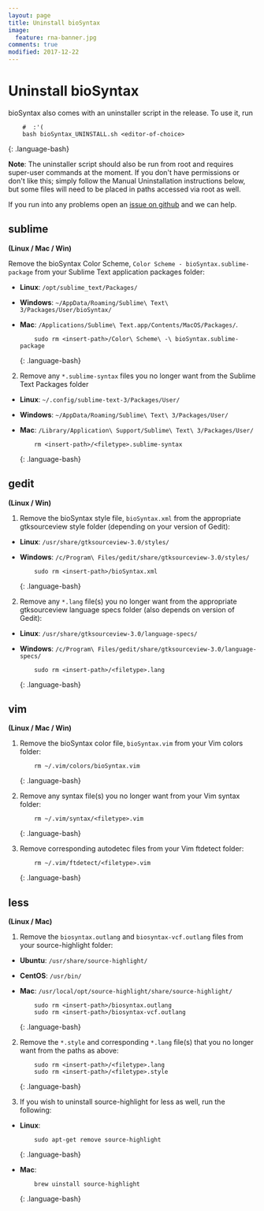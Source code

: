 ```yaml
---
layout: page
title: Uninstall bioSyntax
image:
  feature: rna-banner.jpg
comments: true
modified: 2017-12-22
---
```


# Uninstall bioSyntax

bioSyntax also comes with an uninstaller script in the release. To use it, run 

```
	#  :'(
	bash bioSyntax_UNINSTALL.sh <editor-of-choice>
```
{: .language-bash}

**Note**: The uninstaller script should also be run from root and requires super-user commands at the moment. If you don't have permissions or don't like this; simply follow the Manual Uninstallation instructions below, but some files will need to be placed in paths accessed via root as well.


If you run into any problems open an [issue on github](https://github.com/bioSyntax/bioSyntax/issues) and we can help.

## sublime
**(Linux / Mac / Win)**

Remove the bioSyntax Color Scheme, `Color Scheme - bioSyntax.sublime-package` from your Sublime Text application packages folder:
- **Linux**: `/opt/sublime_text/Packages/`
- **Windows**: `~/AppData/Roaming/Sublime\ Text\ 3/Packages/User/bioSyntax/`
- **Mac**: `/Applications/Sublime\ Text.app/Contents/MacOS/Packages/`. 

	```
		sudo rm <insert-path>/Color\ Scheme\ -\ bioSyntax.sublime-package
	```
	{: .language-bash}

2. Remove any `*.sublime-syntax` files you no longer want from the Sublime Text Packages folder
- **Linux**: `~/.config/sublime-text-3/Packages/User/`
- **Windows**: `~/AppData/Roaming/Sublime\ Text\ 3/Packages/User/`
- **Mac**: `/Library/Application\ Support/Sublime\ Text\ 3/Packages/User/`

	```
		rm <insert-path>/<filetype>.sublime-syntax
	```
	{: .language-bash}

## gedit
**(Linux / Win)**

1. Remove the bioSyntax style file, `bioSyntax.xml` from the appropriate gtksourceview style folder (depending on your version of Gedit):
- **Linux**: `/usr/share/gtksourceview-3.0/styles/`
- **Windows**: `/c/Program\ Files/gedit/share/gtksourceview-3.0/styles/`

	```
		sudo rm <insert-path>/bioSyntax.xml
	```
	{: .language-bash}

2. Remove any `*.lang` file(s) you no longer want from the appropriate gtksourceview language specs folder (also depends on version of Gedit):
- **Linux**: `/usr/share/gtksourceview-3.0/language-specs/`
- **Windows**: `/c/Program\ Files/gedit/share/gtksourceview-3.0/language-specs/`

	```
		sudo rm <insert-path>/<filetype>.lang
	```
	{: .language-bash}

## vim
**(Linux / Mac / Win)**

1. Remove the bioSyntax color file, `bioSyntax.vim` from your Vim colors folder:

	```
		rm ~/.vim/colors/bioSyntax.vim
	```
	{: .language-bash}

2. Remove any syntax file(s) you no longer want from your Vim syntax folder:

	```
		rm ~/.vim/syntax/<filetype>.vim
	```
	{: .language-bash}

3. Remove corresponding autodetec files from your Vim ftdetect folder:

	```
		rm ~/.vim/ftdetect/<filetype>.vim
	```
	{: .language-bash}

## less
**(Linux / Mac)**

1. Remove the `biosyntax.outlang` and `biosyntax-vcf.outlang` files from your source-highlight folder:
- **Ubuntu**: `/usr/share/source-highlight/`
- **CentOS**: `/usr/bin/`
- **Mac**: `/usr/local/opt/source-highlight/share/source-highlight/`

	```
		sudo rm <insert-path>/biosyntax.outlang
		sudo rm <insert-path>/biosyntax-vcf.outlang
	```
	{: .language-bash}

2. Remove the `*.style` and corresponding `*.lang` file(s) that you no longer want from the paths as above:

	```
		sudo rm <insert-path>/<filetype>.lang
		sudo rm <insert-path>/<filetype>.style
	```
	{: .language-bash}

3. If you wish to uninstall source-highlight for less as well, run the following:

- **Linux**:

	```
		sudo apt-get remove source-highlight
	```
	{: .language-bash}

- **Mac**:

	```
		brew uinstall source-highlight
	```
	{: .language-bash}


